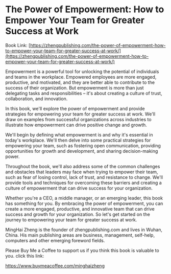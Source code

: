 # The Power of Empowerment: How to Empower Your Team for Greater Success at Work

Book Link: [https://zhengpublishing.com/the-power-of-empowerment-how-to-empower-your-team-for-greater-success-at-work/](https://zhengpublishing.com/the-power-of-empowerment-how-to-empower-your-team-for-greater-success-at-work/)

Empowerment is a powerful tool for unlocking the potential of individuals and teams in the workplace. Empowered employees are more engaged, productive, and motivated, and they are better able to contribute to the success of their organization. But empowerment is more than just delegating tasks and responsibilities – it's about creating a culture of trust, collaboration, and innovation.

In this book, we'll explore the power of empowerment and provide strategies for empowering your team for greater success at work. We'll draw on examples from successful organizations across industries to illustrate how empowerment can drive positive change and growth.

We'll begin by defining what empowerment is and why it's essential in today's workplace. We'll then delve into some practical strategies for empowering your team, such as fostering open communication, providing opportunities for growth and development, and sharing decision-making power.

Throughout the book, we'll also address some of the common challenges and obstacles that leaders may face when trying to empower their team, such as fear of losing control, lack of trust, and resistance to change. We'll provide tools and techniques for overcoming these barriers and creating a culture of empowerment that can drive success for your organization.

Whether you're a CEO, a middle manager, or an emerging leader, this book has something for you. By embracing the power of empowerment, you can create a more engaged, productive, and innovative team that can drive success and growth for your organization. So let's get started on the journey to empowering your team for greater success at work.

MingHai Zheng is the founder of zhengpublishing.com and lives in Wuhan, China. His main publishing areas are business, management, self-help, computers and other emerging foreword fields.

Please Buy Me a Coffee to support us if you think this book is valuable to you. click this link:

https://www.buymeacoffee.com/minghaizheng
